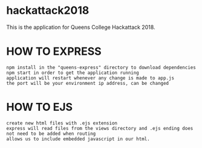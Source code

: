 # hackattack2018
This is the application for Queens College Hackattack 2018. 

# HOW TO EXPRESS
    npm install in the "queens-express" directory to download dependencies
    npm start in order to get the application running
    application will restart whenever any change is made to app.js
    the port will be your environment ip address, can be changed
    
# HOW TO EJS
    create new html files with .ejs extension
    express will read files from the views directory and .ejs ending does not need to be added when routing
    allows us to include embedded javascript in our html.
    
